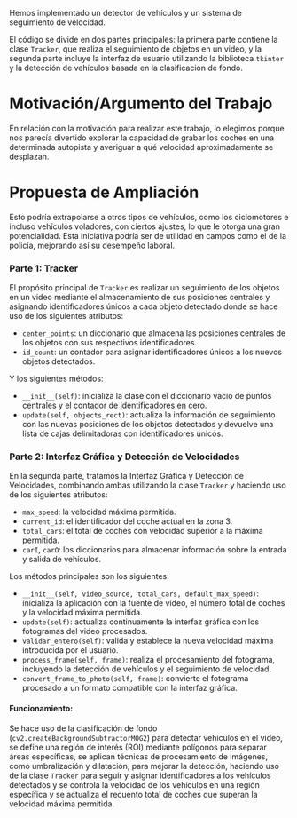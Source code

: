 Hemos implementado un detector de vehículos y un sistema de seguimiento de velocidad.

El código se divide en dos partes principales: la primera parte contiene la clase `Tracker`, que realiza el seguimiento de objetos en un video, y la segunda parte incluye la interfaz de usuario utilizando la biblioteca `tkinter` y la detección de vehículos basada en la clasificación de fondo.

# Motivación/Argumento del Trabajo

En relación con la motivación para realizar este trabajo, lo elegimos porque nos parecía divertido explorar la capacidad de grabar los coches en una determinada autopista y averiguar a qué velocidad aproximadamente se desplazan.

# Propuesta de Ampliación

Esto podría extrapolarse a otros tipos de vehículos, como los ciclomotores e incluso vehículos voladores, con ciertos ajustes, lo que le otorga una gran potencialidad. Esta iniciativa podría ser de utilidad en campos como el de la policía, mejorando así su desempeño laboral.

### Parte 1: Tracker

El propósito principal de `Tracker` es realizar un seguimiento de los objetos en un video mediante el almacenamiento de sus posiciones centrales y asignando identificadores únicos a cada objeto detectado donde se hace uso de los siguientes atributos:

- `center_points`: un diccionario que almacena las posiciones centrales de los objetos con sus respectivos identificadores.
- `id_count`: un contador para asignar identificadores únicos a los nuevos objetos detectados.

Y los siguientes métodos:

- `__init__(self)`: inicializa la clase con el diccionario vacío de puntos centrales y el contador de identificadores en cero.
- `update(self, objects_rect)`: actualiza la información de seguimiento con las nuevas posiciones de los objetos detectados y devuelve una lista de cajas delimitadoras con identificadores únicos.

### Parte 2: Interfaz Gráfica y Detección de Velocidades

En la segunda parte, tratamos la Interfaz Gráfica y Detección de Velocidades, combinando ambas utilizando la clase `Tracker` y haciendo uso de los siguientes atributos:

- `max_speed`: la velocidad máxima permitida.
- `current_id`: el identificador del coche actual en la zona 3.
- `total_cars`: el total de coches con velocidad superior a la máxima permitida.
- `carI`, `carO`: los diccionarios para almacenar información sobre la entrada y salida de vehículos.

Los métodos principales son los siguientes:

- `__init__(self, video_source, total_cars, default_max_speed)`: inicializa la aplicación con la fuente de video, el número total de coches y la velocidad máxima permitida.
- `update(self)`: actualiza continuamente la interfaz gráfica con los fotogramas del video procesados.
- `validar_entero(self)`: valida y establece la nueva velocidad máxima introducida por el usuario.
- `process_frame(self, frame)`: realiza el procesamiento del fotograma, incluyendo la detección de vehículos y el seguimiento de velocidad.
- `convert_frame_to_photo(self, frame)`: convierte el fotograma procesado a un formato compatible con la interfaz gráfica.

#### Funcionamiento:

Se hace uso de la clasificación de fondo (`cv2.createBackgroundSubtractorMOG2`) para detectar vehículos en el video, se define una región de interés (ROI) mediante polígonos para separar áreas específicas, se aplican técnicas de procesamiento de imágenes, como umbralización y dilatación, para mejorar la detección, haciendo uso de la clase `Tracker` para seguir y asignar identificadores a los vehículos detectados y se controla la velocidad de los vehículos en una región específica y se actualiza el recuento total de coches que superan la velocidad máxima permitida.
